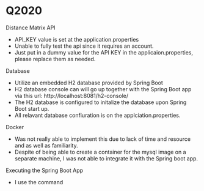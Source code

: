 # Q2020


Distance Matrix API
- API_KEY value is set at the application.properties
- Unable to fully test the api since it requires an account.
- Just put in a dummy value for the API KEY in the applicaion.properties, please replace them as needed.

Database
- Utilize an embedded H2 database provided by Spring Boot
- H2 database console can will go up together with the Spring Boot app via this url: http://localhost:8081/h2-console/
- The H2 database is configured to initalize the database upon Spring Boot start up.
- All relavant database confiuration is on the applciation.properties.

Docker
- Was not really able to implement this due to lack of time and resource and as well as familiarity.
- Despite of being able to create a container for the mysql image on a separate machine, I was not able to integrate it with the Spring boot app.


Executing the Spring Boot App
- I use the command 
